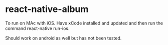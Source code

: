 # react-native-album

To run on MAc with iOS. Have xCode installed and updated and then run the command react-native run-ios.

Should work on android as well but has not been tested.
